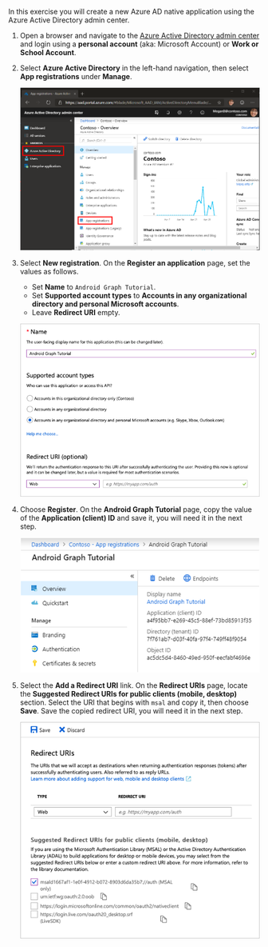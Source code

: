 <!-- markdownlint-disable MD002 MD041 -->

In this exercise you will create a new Azure AD native application using the Azure Active Directory admin center.

1. Open a browser and navigate to the [Azure Active Directory admin center](https://aad.portal.azure.com) and login using a **personal account** (aka: Microsoft Account) or **Work or School Account**.

1. Select **Azure Active Directory** in the left-hand navigation, then select **App registrations** under **Manage**.

    ![A screenshot of the App registrations ](./images/aad-portal-app-registrations.png)

1. Select **New registration**. On the **Register an application** page, set the values as follows.

    - Set **Name** to `Android Graph Tutorial`.
    - Set **Supported account types** to **Accounts in any organizational directory and personal Microsoft accounts**.
    - Leave **Redirect URI** empty.

    ![A screenshot of the Register an application page](./images/aad-register-an-app.png)

1. Choose **Register**. On the **Android Graph Tutorial** page, copy the value of the **Application (client) ID** and save it, you will need it in the next step.

    ![A screenshot of the application ID of the new app registration](./images/aad-application-id.png)

1. Select the **Add a Redirect URI** link. On the **Redirect URIs** page, locate the **Suggested Redirect URIs for public clients (mobile, desktop)** section. Select the URI that begins with `msal` and copy it, then choose **Save**. Save the copied redirect URI, you will need it in the next step.

    ![A screenshot of the Redirect URIs page](./images/aad-redirect-uris.png)